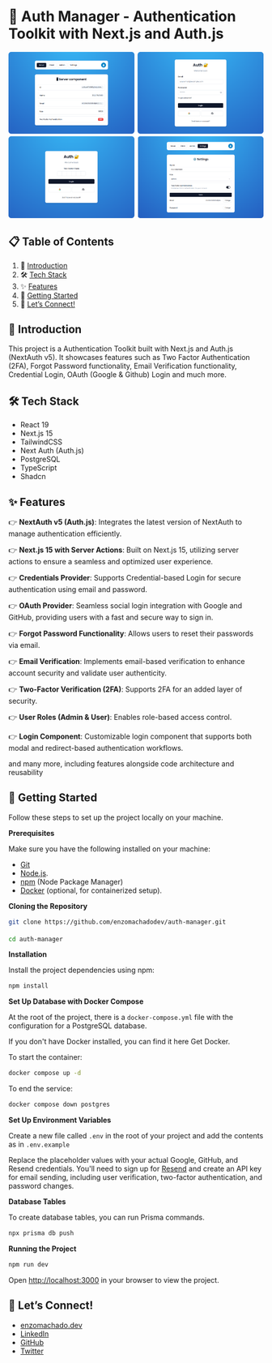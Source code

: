 # **🌟 Auth Manager - Authentication Toolkit with Next.js and Auth.js**

![Project Image](https://github.com/enzomachadodev/auth-manager/blob/master/public/preview.png)



## 📋 <a name="table">Table of Contents</a>

1. 🤖 [Introduction](#introduction)
2. 🛠️ [Tech Stack](#tech-stack)
3. ✨ [Features](#features)
4. 🚀 [Getting Started](#getting-started)
5. 👋 [Let’s Connect!](#lets-connect)

## <a name="introduction">🤖 Introduction</a>

This project is a Authentication Toolkit built with Next.js and Auth.js (NextAuth v5). It showcases features such as Two Factor Authentication (2FA), Forgot Password functionality, Email Verification functionality, Credential Login, OAuth (Google & Github) Login and much more.

## <a name="tech-stack">🛠 Tech Stack</a>

- React 19
- Next.js 15
- TailwindCSS
- Next Auth (Auth.js)
- PostgreSQL
- TypeScript
- Shadcn

## <a name="features">✨ Features</a>

👉 **NextAuth v5 (Auth.js)**: Integrates the latest version of NextAuth to manage authentication efficiently.

👉 **Next.js 15 with Server Actions**: Built on Next.js 15, utilizing server actions to ensure a seamless and optimized user experience.

👉 **Credentials Provider**: Supports Credential-based Login for secure authentication using email and password.

👉 **OAuth Provider**: Seamless social login integration with Google and GitHub, providing users with a fast and secure way to sign in.

👉 **Forgot Password Functionality**: Allows users to reset their passwords via email.

👉 **Email Verification**: Implements email-based verification to enhance account security and validate user authenticity.

👉 **Two-Factor Verification (2FA)**: Supports 2FA for an added layer of security.

👉 **User Roles (Admin & User)**: Enables role-based access control.

👉 **Login Component**: Customizable login component that supports both modal and redirect-based authentication workflows.

and many more, including features alongside code architecture and
reusability

## <a name="quick-start">🚀 Getting Started</a>

Follow these steps to set up the project locally on your machine.

**Prerequisites**

Make sure you have the following installed on your machine:

- [Git](https://git-scm.com/)
- [Node.js](https://nodejs.org/).
- [npm](https://www.npmjs.com/) (Node Package Manager)
- [Docker](https://www.docker.com/) (optional, for containerized setup).

**Cloning the Repository**

```bash
git clone https://github.com/enzomachadodev/auth-manager.git

cd auth-manager
```

**Installation**

Install the project dependencies using npm:

```bash
npm install
```

**Set Up Database with Docker Compose**

At the root of the project, there is a `docker-compose.yml` file with the configuration for a PostgreSQL database.

If you don't have Docker installed, you can find it here Get Docker.

To start the container:

```bash
docker compose up -d
```

To end the service:

```bash
docker compose down postgres
```

**Set Up Environment Variables**

Create a new file called `.env` in the root of your project and add the contents as in `.env.example`

Replace the placeholder values with your actual Google, GitHub, and Resend credentials. You'll need to sign up for [Resend](https://resend.com) and create an API key for email sending, including user verification, two-factor authentication, and password changes.

**Database Tables**

To create database tables, you can run Prisma commands.

```bash
npx prisma db push
```

**Running the Project**

```bash
npm run dev
```

Open [http://localhost:3000](http://localhost:3000) in your browser to view the project.

## <a name="lets-connect">👋 Let’s Connect!</a>

- [enzomachado.dev](https://enzomachado.dev)
- [LinkedIn](https://linkedin.com/in/enzomachadodev)
- [GitHub](https://github.com/enzomachadodev)
- [Twitter](https://x.com/enzofmachado)
